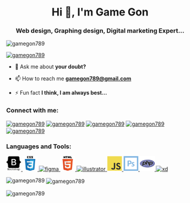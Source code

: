 <h1 align="center">Hi 👋, I'm Game Gon</h1>
<h3 align="center">Web design, Graphing design, Digital marketing Expert...</h3>

<p align="left"> <img src="https://komarev.com/ghpvc/?username=gamegon789&label=Profile%20views&color=0e75b6&style=flat" alt="gamegon789" /> </p>

<p align="left"> <a href="https://twitter.com/gamegon789" target="blank"><img src="https://img.shields.io/twitter/follow/gamegon789?logo=twitter&style=for-the-badge" alt="gamegon789" /></a> </p>

- 💬 Ask me about **your doubt?**

- 📫 How to reach me **gamegon789@gmail.com**

- ⚡ Fun fact **I think, I am always best...**

<h3 align="left">Connect with me:</h3>
<p align="left">
<a href="https://twitter.com/gamegon789" target="blank"><img align="center" src="https://raw.githubusercontent.com/rahuldkjain/github-profile-readme-generator/master/src/images/icons/Social/twitter.svg" alt="gamegon789" height="30" width="40" /></a>
<a href="https://linkedin.com/in/gamegon789" target="blank"><img align="center" src="https://raw.githubusercontent.com/rahuldkjain/github-profile-readme-generator/master/src/images/icons/Social/linked-in-alt.svg" alt="gamegon789" height="30" width="40" /></a>
<a href="https://fb.com/gamegon789" target="blank"><img align="center" src="https://raw.githubusercontent.com/rahuldkjain/github-profile-readme-generator/master/src/images/icons/Social/facebook.svg" alt="gamegon789" height="30" width="40" /></a>
<a href="https://instagram.com/gamegon789" target="blank"><img align="center" src="https://raw.githubusercontent.com/rahuldkjain/github-profile-readme-generator/master/src/images/icons/Social/instagram.svg" alt="gamegon789" height="30" width="40" /></a>
<a href="https://www.youtube.com/c/gamegon789" target="blank"><img align="center" src="https://raw.githubusercontent.com/rahuldkjain/github-profile-readme-generator/master/src/images/icons/Social/youtube.svg" alt="gamegon789" height="30" width="40" /></a>
</p>

<h3 align="left">Languages and Tools:</h3>
<p align="left"> <a href="https://getbootstrap.com" target="_blank" rel="noreferrer"> <img src="https://raw.githubusercontent.com/devicons/devicon/master/icons/bootstrap/bootstrap-plain-wordmark.svg" alt="bootstrap" width="40" height="40"/> </a> <a href="https://www.w3schools.com/css/" target="_blank" rel="noreferrer"> <img src="https://raw.githubusercontent.com/devicons/devicon/master/icons/css3/css3-original-wordmark.svg" alt="css3" width="40" height="40"/> </a> <a href="https://www.figma.com/" target="_blank" rel="noreferrer"> <img src="https://www.vectorlogo.zone/logos/figma/figma-icon.svg" alt="figma" width="40" height="40"/> </a> <a href="https://www.w3.org/html/" target="_blank" rel="noreferrer"> <img src="https://raw.githubusercontent.com/devicons/devicon/master/icons/html5/html5-original-wordmark.svg" alt="html5" width="40" height="40"/> </a> <a href="https://www.adobe.com/in/products/illustrator.html" target="_blank" rel="noreferrer"> <img src="https://www.vectorlogo.zone/logos/adobe_illustrator/adobe_illustrator-icon.svg" alt="illustrator" width="40" height="40"/> </a> <a href="https://developer.mozilla.org/en-US/docs/Web/JavaScript" target="_blank" rel="noreferrer"> <img src="https://raw.githubusercontent.com/devicons/devicon/master/icons/javascript/javascript-original.svg" alt="javascript" width="40" height="40"/> </a> <a href="https://www.photoshop.com/en" target="_blank" rel="noreferrer"> <img src="https://raw.githubusercontent.com/devicons/devicon/master/icons/photoshop/photoshop-line.svg" alt="photoshop" width="40" height="40"/> </a> <a href="https://www.php.net" target="_blank" rel="noreferrer"> <img src="https://raw.githubusercontent.com/devicons/devicon/master/icons/php/php-original.svg" alt="php" width="40" height="40"/> </a> <a href="https://www.adobe.com/products/xd.html" target="_blank" rel="noreferrer"> <img src="https://cdn.worldvectorlogo.com/logos/adobe-xd.svg" alt="xd" width="40" height="40"/> </a> </p>

<p><img align="left" src="https://github-readme-stats.vercel.app/api/top-langs?username=gamegon789&show_icons=true&locale=en&layout=compact" alt="gamegon789" /></p>

<p>&nbsp;<img align="center" src="https://github-readme-stats.vercel.app/api?username=gamegon789&show_icons=true&locale=en" alt="gamegon789" /></p>

<p><img align="center" src="https://github-readme-streak-stats.herokuapp.com/?user=gamegon789&" alt="gamegon789" /></p>
